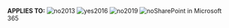 **APPLIES TO:** ![no](../media/no.png)2013 ![yes](../media/yes.png)2016 ![no](../media/no.png)2019 ![no](../media/no.png)SharePoint in Microsoft 365

